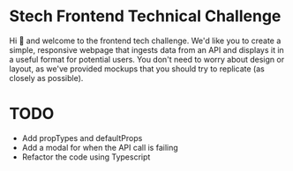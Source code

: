 # Stech Frontend Technical Challenge

Hi 👋 and welcome to the frontend tech challenge. We'd like you to create a simple, responsive webpage that ingests data from an API and displays it in a useful format for potential users. You don't need to worry about design or layout, as we've provided mockups that you should try to replicate (as closely as possible).

# TODO

- Add propTypes and defaultProps
- Add a modal for when the API call is failing
- Refactor the code using Typescript
